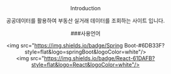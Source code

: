 <div align=center>
  Introduction
  
  공공데이터를 활용하여 부동산 실거래 데이터를 조회하는 사이트 입니다.

  ###사용언어

<img src="https://img.shields.io/badge/Spring Boot-#6DB33F?style=flat&logo=springBoot&logoColor=white"/>
<img src="https://img.shields.io/badge/React-61DAFB?style=flat&logo=React&logoColor=white"/>
</div>


